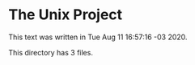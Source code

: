 # The Unix Project

This text was written in Tue Aug 11 16:57:16 -03 2020.

This directory has 3 files.

